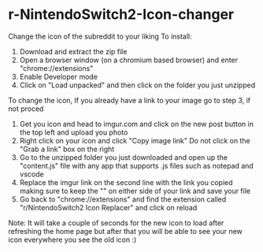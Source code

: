 # r-NintendoSwitch2-Icon-changer
Change the icon of the subreddit to your liking
To install:
1. Download and extract the zip file
2. Open a browser window (on a chromium based browser) and enter "chrome://extensions"
3. Enable Developer mode
4. Click on "Load unpacked" and then click on the folder you just unzipped

To change the icon, If you already have a link to your image go to step 3, if not proced
1. Get you icon and head to imgur.com and click on the new post button in the top left and upload you photo
2. Right click on your icon and click "Copy image link" Do not click on the "Grab a link" box on the right
3. Go to the unzipped folder you just downloaded and open up the "content.js" file with any app that supports .js files such as notepad and vscode
4. Replace the imgur link on the second line with the link you copied making sure to keep the "" on either side of your link and save your file
5. Go back to "chrome://extensions" and find the extension called "r/NintendoSwitch2 Icon Replacer" and click on reload

Note: It will take a couple of seconds for the new icon to load after refreshing the home page but after that you will be able to see your new icon everywhere you see the old icon :)

